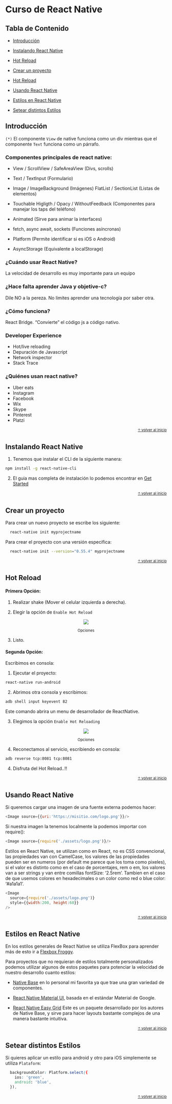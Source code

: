 # Curso de React Native


## Tabla de Contenido

  - [Introducción](#introducción)

  - [Instalando React Native](#instalando-react-native)

  - [Hot Reload](#hot-reload)

  - [Crear un proyecto](#crear-un-proyecto)

  - [Hot Reload](#hot-reload)

  - [Usando React Native](#usando-react-native)

  - [Estilos en React Native](#rstilos-en-react-native)

  - [Setear distintos Estilos](#setear-distintos-estilos)

## Introducción

`(*)` El componente `View` de native funciona como un div mientras que el componente `Text` funciona como un párrafo.

### Componentes principales de react native:

- View / ScrollView / SafeAreaView (Divs, scrolls)

- Text / TextInput (Formulario)

- Image / ImageBackground (Imágenes)
FlatList / SectionList (Listas de elementos)

- Touchable Higligth / Opacy / WithoutFeedback (Componentes para manejar los taps del teléfono)

- Animated (Sirve para animar la interfaces)

- fetch, async await, sockets (Funciones asíncronas)

- Platform (Permite identificar si es iOS o Android)

- AsyncStorage (Equivalente a localStorage)

### ¿Cuándo usar React Native?
La velocidad de desarrollo es muy importante para un equipo

### ¿Hace falta aprender Java y objetive-c?
Dile NO a la pereza. No limites aprender una tecnología por saber otra.

### ¿Cómo funciona?
React Bridge. “Convierte” el código js a código nativo.

### Developer Experience

- Hot/live reloading
- Depuración de Javascript
- Network inspector
- Stack Trace

### ¿Quiénes usan react native?

- Uber eats
- Instagram
- Facebook
- Wix
- Skype
- Pinterest
- Platzi


<div align="right">
  <small><a href="#tabla-de-contenido">🡡 volver al inicio</a></small>
</div>


## Instalando React Native

  1. Tenemos que instalar el CLI de la siguiente manera:

  ```sh
  npm install -g react-native-cli
  ```
  2. El guia mas completa de instalación lo podemos encontrar
     en [Get Started](https://facebook.github.io/react-native/docs/getting-started.html)

<div align="right">
  <small><a href="#tabla-de-contenido">🡡 volver al inicio</a></small>
</div>


## Crear un proyecto

  Para crear un nuevo proyecto se escribe los siguiente:

  ```sh
    react-native init myprojectname
  ```

  Para crear el proyecto con una versión especifica:
  ```sh
    react-native init --version="0.55.4" myprojectname
  ```

<div align="right">
  <small><a href="#tabla-de-contenido">🡡 volver al inicio</a></small>
</div>


## Hot Reload

#### Primera Opción:
  1. Realizar shake (Mover el celular izquierda a derecha).

  2. Elegir la opción de `Enable Hot Reload`

  <div align="center">
    <img src="static/opciones-min.jpg">
    <small><p>Opciones</p></small>
  </div>

  3. Listo.

#### Segunda Opción:
  Escribimos en consola:

  1. Ejecutar el proyecto:

  ```sh
  react-native run-android
  ```
  2. Abrimos otra consola y escribimos:

  ```sh
  adb shell input keyevent 82
  ```

  Este comando abrira un menu de desarrollador de ReactNative.

  3. Elegimos la opción `Enable Hot Reloading`

  <div align="center">
    <img src="static/opciones-min.jpg">
    <small><p>Opciones</p></small>
  </div>

  4. Reconectamos al servicio, escribiendo en consola:

  ```sh
  adb reverse tcp:8081 tcp:8081
  ```
  
  4. Disfruta del Hot Reload..!!


<div align="right">
  <small><a href="#tabla-de-contenido">🡡 volver al inicio</a></small>
</div>


## Usando React Native

  Si queremos cargar una imagen de una fuente externa podemos hacer:

  ```js
  <Image source={{uri:'https://misitio.com/logo.png'}}/>
  ```

  Si nuestra imagen la tenemos localmente la podemos importar con require():

  ```js
  <Image source={require('./assets/logo.png')}/>
  ```

  Estilos en React Native, se utilizan como en React, no es CSS convencional, las propiedades van con CamelCase, los valores de las propiedades pueden ser en numeros (por default me parece que los toma como pixeles), si el valor es distinto como en el caso de porcentajes, rem o em, los valores van a ser strings y van entre comillas fontSize: ‘2.5rem’. Tambien en el caso de que usemos colores en hexadecimales o un color como red o blue color: ‘#a1a1a1’.

  ```js
  <Image
    source={require('./assets/logo.png')}
    style={{width:200, height:60}}
  />
  ```

<div align="right">
  <small><a href="#tabla-de-contenido">🡡 volver al inicio</a></small>
</div>


## Estilos en React Native

  En los estilos generales de React Native se utiliza FlexBox
  para aprender más de esto ir a [Flexbox Froggy](https://flexboxfroggy.com/#es).

  Para proyectos que no requieran de estilos totalmente personalizados podemos utilizar algunos de estos paquetes para potenciar la velocidad de nuestro desarrollo cuanto estilos:

  - [Native Base](http://docs.nativebase.io/Components.html#Components) en lo personal mi favorita ya que trae una gran variedad de componentes.

  - [React Native Material UI](https://www.npmjs.com/package/react-native-material-ui), basada en el estándar Material de Google.

  - [React Native Easy Grid](https://www.npmjs.com/package/react-native-easy-grid) Este es un paquete desarrollado por los autores de Native Base, y sirve para hacer layouts bastante complejos de una manera bastante intuitiva.


<div align="right">
  <small><a href="#tabla-de-contenido">🡡 volver al inicio</a></small>
</div>


## Setear distintos Estilos
  Si quieres aplicar un estilo para android y otro para iOS simplemente
  se utiliza `Plataform`:

```css
  backgroundColor: Platform.select({
    ios: 'green',
    android: 'blue',
  }),
```

<div align="right">
  <small><a href="#tabla-de-contenido">🡡 volver al inicio</a></small>
</div>
